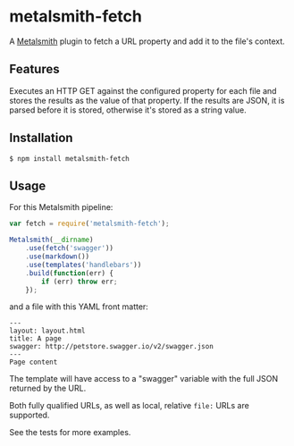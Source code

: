 # metalsmith-fetch

A [Metalsmith](https://github.com/segmentio/metalsmith) plugin to fetch a URL property and add it to the file's context.

## Features

Executes an HTTP GET against the configured property for each file and stores the results as the value of that property.
If the results are JSON, it is parsed before it is stored, otherwise it's stored as a string value.

## Installation

    $ npm install metalsmith-fetch

## Usage

For this Metalsmith pipeline:

```js
var fetch = require('metalsmith-fetch');

Metalsmith(__dirname)
    .use(fetch('swagger'))
    .use(markdown())
    .use(templates('handlebars'))
    .build(function(err) {
        if (err) throw err;
    });
```

and a file with this YAML front matter:

```
---
layout: layout.html
title: A page
swagger: http://petstore.swagger.io/v2/swagger.json
---
Page content
```

The template will have access to a "swagger" variable with the full JSON returned by the URL.

Both fully qualified URLs, as well as local, relative `file:` URLs are supported.

See the tests for more examples.
